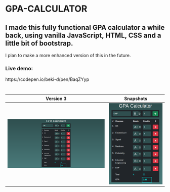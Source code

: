 # GPA-CALCULATOR

<h2>I made this fully functional GPA calculator a while back, using vanilla JavaScript, HTML, CSS and a little bit of bootstrap.</h2>
I plan to make a more enhanced version of this in the future.

<h3>Live demo: </h3> https://codepen.io/beki-d/pen/BaqZYyp

<h1></h3>

| Version 3     | Snapshots       | 
| -------------- |-------------- |
| ![App screenshot](./Version%203/GPA%20v3.02.png) | ![App screenshot](./Version%203/GPA%20v3.png) |


